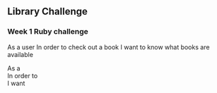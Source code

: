 ## Library Challenge
### Week 1 Ruby challenge

As a user
In order to check out a book
I want to know what books are available






As a <stakeholder>            
In order to <requirement>            
I want <result>